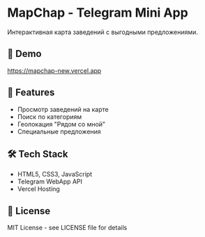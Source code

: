 # MapChap - Telegram Mini App

Интерактивная карта заведений с выгодными предложениями.

## 🚀 Demo
https://mapchap-new.vercel.app

## 📱 Features
- Просмотр заведений на карте
- Поиск по категориям  
- Геолокация "Рядом со мной"
- Специальные предложения

## 🛠 Tech Stack
- HTML5, CSS3, JavaScript
- Telegram WebApp API
- Vercel Hosting

## 📄 License
MIT License - see LICENSE file for details